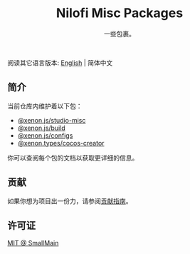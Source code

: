 <!-- 名字 -->
<h1 align="center">Nilofi Misc Packages</h1>
<!-- 描述 -->
<p align="center">一些包裹。</p>
<br/>

阅读其它语言版本: [English](./README.md) | 简体中文

## 简介

当前仓库内维护着以下包：

- [@xenon.js/studio-misc](./packages/js/studio-misc)
- [@xenon.js/build](./packages/js/build)
- [@xenon.js/configs](./packages/js/configs)
- [@xenon.types/cocos-creator](./packages/types/cocos-creator)

你可以查阅每个包的文档以获取更详细的信息。

## 贡献

如果你想为项目出一份力，请参阅[贡献指南](./CONTRIBUTING_zh-CN.md)。

## 许可证

[MIT @ SmallMain](./LICENSE)
